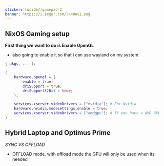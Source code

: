 ```yaml
---
sticker: lucide//gamepad-2
banner: https://i.imgur.com/lk40WVI.png
---
```

## NixOS Gaming setup 

**First thing we want to do is Enable OpenGL** 
- also going to enable it so that i can use wayland on my system. 

```nix
{ pkgs, ... }:

{
	hardware.opengl = {
		enable = true;
		driSupport = true;
		driSupport32Bit = true;
	};

	services.xserver.videoDrivers = ["nvidia"]; # For Nvidia
	hardware.nvidia.modesettings.enable = true;
	services.xserver.videoDrivers = ["amdgpu"]; # If you have a AMD GPU
}
```

## Hybrid Laptop and Optimus Prime

*SYNC VS OFFLOAD*

- OFFLOAD mode, with offload mode the GPU will only be used when its needed 